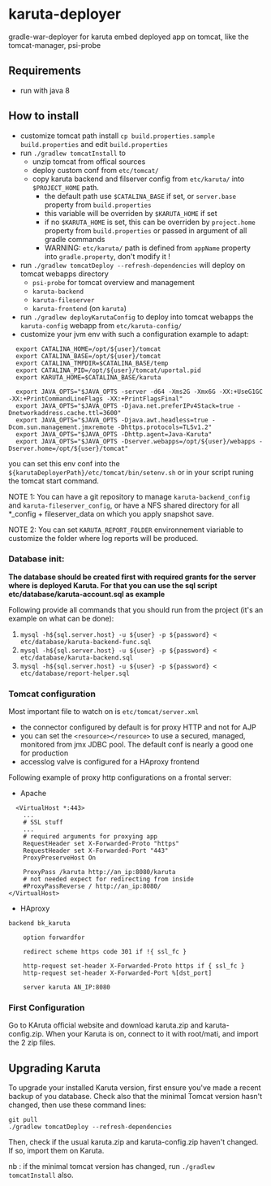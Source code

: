 # karuta-deployer
gradle-war-deployer for karuta
embed deployed app on tomcat, like the tomcat-manager, psi-probe

## Requirements
* run with java 8

## How to install

* customize tomcat path install `cp build.properties.sample build.properties` and edit `build.properties`
* run `./gradlew tomcatInstall` to
  *  unzip tomcat from offical sources
  *  deploy custom conf from `etc/tomcat/`
  *  copy karuta backend and filserver config from `etc/karuta/` into `$PROJECT_HOME` path.
     * the default path use `$CATALINA_BASE` if set, or `server.base` property from `build.properties`
     * this variable will be overriden by `$KARUTA_HOME` if set
     * if no `$KARUTA_HOME` is set, this can be overriden by `project.home` property from `build.properties` or passed in argument of all gradle commands
     * WARNING:  `etc/karuta/` path is defined from `appName` property into `gradle.property`, don't modify it !
* run `./gradlew tomcatDeploy --refresh-dependencies` will deploy on tomcat webapps directory
  * `psi-probe` for tomcat overview and management
  * `karuta-backend`
  * `karuta-fileserver`
  * `karuta-frontend` (on `karuta`)
* run `./gradlew deployKarutaConfig` to deploy into tomcat webapps the `karuta-config` webapp from `etc/karuta-config/`
* customize your jvm env with such a configuration example to adapt:

```
  export CATALINA_HOME=/opt/${user}/tomcat
  export CATALINA_BASE=/opt/${user}/tomcat
  export CATALINA_TMPDIR=$CATALINA_BASE/temp
  export CATALINA_PID=/opt/${user}/tomcat/uportal.pid
  export KARUTA_HOME=$CATALINA_BASE/karuta

  export JAVA_OPTS="$JAVA_OPTS -server -d64 -Xms2G -Xmx6G -XX:+UseG1GC -XX:+PrintCommandLineFlags -XX:+PrintFlagsFinal"
  export JAVA_OPTS="$JAVA_OPTS -Djava.net.preferIPv4Stack=true -Dnetworkaddress.cache.ttl=3600"
  export JAVA_OPTS="$JAVA_OPTS -Djava.awt.headless=true -Dcom.sun.management.jmxremote -Dhttps.protocols=TLSv1.2"
  export JAVA_OPTS="$JAVA_OPTS -Dhttp.agent=Java-Karuta"
  export JAVA_OPTS="$JAVA_OPTS -Dserver.webapps=/opt/${user}/webapps -Dserver.home=/opt/${user}/tomcat"
```
you can set this env conf into the `${karutaDeployerPath}/etc/tomcat/bin/setenv.sh` or in your script runing the tomcat start command.

NOTE 1: You can have a git repository to manage `karuta-backend_config` and `karuta-fileserver_config`, or have a NFS shared directory for all *_config + fileserver_data on which you apply snapshot save.

NOTE 2: You can set `KARUTA_REPORT_FOLDER` environnement viariable to customize the folder where log reports will be produced.


### Database init:
  **The database should be created first with required grants for the server where is deployed Karuta. For that you can use the sql script etc/database/karuta-account.sql as example**


Following provide all commands that you should run from the project (it's an example on what can be done):

1. `mysql -h${sql.server.host} -u ${user} -p ${password} < etc/database/karuta-backend-func.sql`
2. `mysql -h${sql.server.host} -u ${user} -p ${password} < etc/database/karuta-backend.sql`
3. `mysql -h${sql.server.host} -u ${user} -p ${password} < etc/database/report-helper.sql`

### Tomcat configuration

Most important file to watch on is `etc/tomcat/server.xml`

* the connector configured by default is for proxy HTTP and not for AJP
* you can set the `<resource></resource>` to use a secured, managed, monitored from jmx JDBC pool. The default conf is nearly a good one for production
* accesslog valve is configured for a HAproxy frontend

Following example of proxy http configurations on a frontal server:

* Apache

```
  <VirtualHost *:443>
    ...
    # SSL stuff
    ...
    # required arguments for proxying app
    RequestHeader set X-Forwarded-Proto "https"
    RequestHeader set X-Forwarded-Port "443"
    ProxyPreserveHost On

    ProxyPass /karuta http://an_ip:8080/karuta
    # not needed expect for redirecting from inside
    #ProxyPassReverse / http://an_ip:8080/
</VirtualHost>
```

* HAproxy

```
backend bk_karuta

    option forwardfor

    redirect scheme https code 301 if !{ ssl_fc }

    http-request set-header X-Forwarded-Proto https if { ssl_fc }
    http-request set-header X-Forwarded-Port %[dst_port]

    server karuta AN_IP:8080
```

### First Configuration
Go to KAruta official website and download karuta.zip and karuta-config.zip.
When your Karuta is on, connect to it with root/mati, and import the 2 zip files.

## Upgrading Karuta
To upgrade your installed Karuta version, first ensure you've made a recent backup of you database.
Check also that the minimal Tomcat version hasn't changed, then use these command lines:

```
git pull
./gradlew tomcatDeploy --refresh-dependencies
```
Then, check if the usual karuta.zip and karuta-config.zip haven't changed. If so, import them on Karuta.

nb : if the minimal tomcat version has changed, run `./gradlew tomcatInstall` also.
